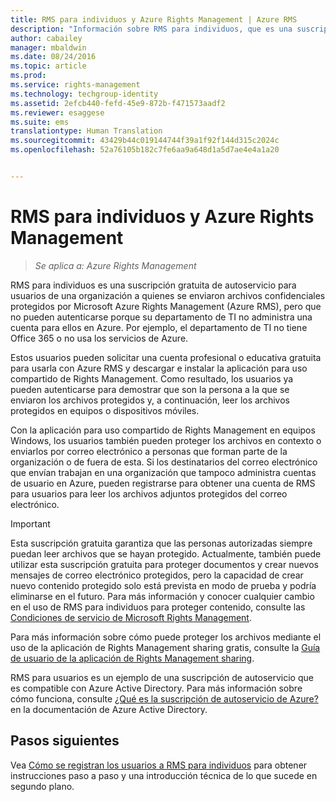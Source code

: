 ```yaml
---
title: RMS para individuos y Azure Rights Management | Azure RMS
description: "Información sobre RMS para individuos, que es una suscripción gratuita de autoservicio para usuarios de una organización a quienes se enviaron archivos confidenciales protegidos por Microsoft Azure Rights Management (Azure RMS), pero que no pueden autenticarse porque su departamento de TI no administra una cuenta para ellos en Azure."
author: cabailey
manager: mbaldwin
ms.date: 08/24/2016
ms.topic: article
ms.prod: 
ms.service: rights-management
ms.technology: techgroup-identity
ms.assetid: 2efcb440-fefd-45e9-872b-f471573aadf2
ms.reviewer: esaggese
ms.suite: ems
translationtype: Human Translation
ms.sourcegitcommit: 43429b44c019144744f39a1f92f144d315c2024c
ms.openlocfilehash: 52a76105b182c7fe6aa9a648d1a5d7ae4e4a1a20


---
```


# RMS para individuos y Azure Rights Management

>*Se aplica a: Azure Rights Management*

RMS para individuos es una suscripción gratuita de autoservicio para usuarios de una organización a quienes se enviaron archivos confidenciales protegidos por Microsoft Azure Rights Management (Azure RMS), pero que no pueden autenticarse porque su departamento de TI no administra una cuenta para ellos en Azure. Por ejemplo, el departamento de TI no tiene Office 365 o no usa los servicios de Azure.

Estos usuarios pueden solicitar una cuenta profesional o educativa gratuita para usarla con Azure RMS y descargar e instalar la aplicación para uso compartido de Rights Management. Como resultado, los usuarios ya pueden autenticarse para demostrar que son la persona a la que se enviaron los archivos protegidos y, a continuación, leer los archivos protegidos en equipos o dispositivos móviles.

Con la aplicación para uso compartido de Rights Management en equipos Windows, los usuarios también pueden proteger los archivos en contexto o enviarlos por correo electrónico a personas que forman parte de la organización o de fuera de esta. Si los destinatarios del correo electrónico que envían trabajan en una organización que tampoco administra cuentas de usuario en Azure, pueden registrarse para obtener una cuenta de RMS para usuarios para leer los archivos adjuntos protegidos del correo electrónico.

> [!IMPORTANT]
> Esta suscripción gratuita garantiza que las personas autorizadas siempre puedan leer archivos que se hayan protegido. Actualmente, también puede utilizar esta suscripción gratuita para proteger documentos y crear nuevos mensajes de correo electrónico protegidos, pero la capacidad de crear nuevo contenido protegido solo está prevista en modo de prueba y podría eliminarse en el futuro. Para más información y conocer cualquier cambio en el uso de RMS para individuos para proteger contenido, consulte las [Condiciones de servicio de Microsoft Rights Management](https://portal.aadrm.com/Legal/Service).

Para más información sobre cómo puede proteger los archivos mediante el uso de la aplicación de Rights Management sharing gratis, consulte la [Guía de usuario de la aplicación de Rights Management sharing](../rms-client/sharing-app-user-guide.md).

RMS para usuarios es un ejemplo de una suscripción de autoservicio que es compatible con Azure Active Directory. Para más información sobre cómo funciona, consulte [¿Qué es la suscripción de autoservicio de Azure?](/active-directory/active-directory-self-service-signup) en la documentación de Azure Active Directory. 

## Pasos siguientes
Vea [Cómo se registran los usuarios a RMS para individuos](rms-for-individuals-user-sign-up.md) para obtener instrucciones paso a paso y una introducción técnica de lo que sucede en segundo plano. 




<!--HONumber=Aug16_HO4-->


